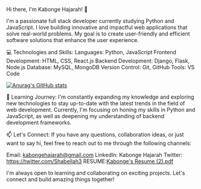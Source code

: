 Hi there, I'm Kabonge Hajarah! 👋

I'm a passionate full stack developer currently studying Python and JavaScript. I love building innovative and impactful web applications that solve real-world problems. My goal is to create user-friendly and efficient software solutions that enhance the user experience.

💻 Technologies and Skills:
Languages: Python, JavaScript
Frontend Development: HTML, CSS, React.js
Backend Development: Django, Flask, Node.js
Database: MySQL, MongoDB
Version Control: Git, GitHub
Tools: VS Code

[![Anurag's GitHub stats](https://github-readme-stats.vercel.app/api?username=KabongeHajarah)](https://github.com/anuraghazra/github-readme-stats)

🌱 Learning Journey:
I'm constantly expanding my knowledge and exploring new technologies to stay up-to-date with the latest trends in the field of web development. Currently, I'm focusing on honing my skills in Python and JavaScript, as well as deepening my understanding of backend development frameworks.

📫 Let's Connect:
If you have any questions, collaboration ideas, or just want to say hi, feel free to reach out to me through the following channels:

Email: kabongehajarah@gmail.com
LinkedIn: Kabonge Hajarah
Twitter: https://twitter.com/Shabellah3
RESUME:[Kabonge's Resume (2).pdf](https://github.com/KabongeHajarah/AboutMe/files/11579862/Kabonge.s.Resume.2.pdf)

I'm always open to learning and collaborating on exciting projects. Let's connect and build amazing things together!

